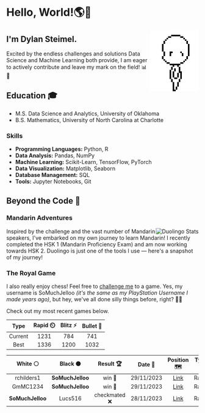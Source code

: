 # Hello, World!🌎👋

<img align="right" alt="GIF" height="160px" src="base3.gif" />

## I'm Dylan Steimel. 

Excited by the endless challenges and solutions Data Science and Machine Learning both provide, I am eager to actively contribute and leave my mark on the field! 📊🤖

## Education 🎓
- M.S. Data Science and Analytics, University of Oklahoma
- B.S. Mathematics, University of North Carolina at Charlotte

### Skills

- **Programming Languages:** Python, R
- **Data Analysis:** Pandas, NumPy
- **Machine Learning:** Scikit-Learn, TensorFlow, PyTorch
- **Data Visualization:** Matplotlib, Seaborn
- **Database Management:** SQL
- **Tools:** Jupyter Notebooks, Git

## Beyond the Code 🚀

### Mandarin Adventures
<img align = "right" src="https://duolingo-stats-card.vercel.app/api?id=488374565&theme=github-dark" alt="Duolingo Stats"/>
Inspired by the challenge and the vast number of Mandarin speakers, I've embarked on my own journey to learn Mandarin! I recently completed the HSK 1 (Mandarin Proficiency Exam) and am now working towards HSK 2. Duolingo is just one of the tools I use — here's a snapshot of my journey!
<br clear="right"/>

### The Royal Game

I also really enjoy chess! Feel free to [challenge me](https://www.chess.com/member/somuchjelloo) to a game. Yes, my username is SoMuchJelloo _(it's the same as my PlayStation Username I made years ago)_, but hey, we've all done silly things before, right? 🤷‍♂️

Check out my most recent games below.
<!--START_SECTION:chessStats-->
<!-- Automatically generated with https://github.com/Balastrong/chess-stats-action -->

| Type | Rapid ⏲️ | Blitz ⚡ | Bullet 🔫 |
|:---:|:---:|:---:|:---:|
| Current | 1231 | 784 | 741 |
| Best | 1336 | 1200 | 1032 |

| White ⚪ | Black ⚫ | Result 🏆 | Date 📅 | Position 🗺️ | Type 🕕 |
|:---:|:---:|:---:|:---:|:---:|:---:|
| rchilders1 | **SoMuchJelloo** | win 🥇 | 29/11/2023 | <a href="http://www.ee.unb.ca/cgi-bin/tervo/fen.pl?select=6k1/1p4pp/p3pn2/8/P4P2/3r2P1/1Pr3qP/2B1R1KR w - -">Link</a> | Rapid |
| GmMC1234 | **SoMuchJelloo** | win 🥇 | 29/11/2023 | <a href="http://www.ee.unb.ca/cgi-bin/tervo/fen.pl?select=r1b1k1nr/pp3ppp/8/4P3/1b1q4/2P5/PP4PP/RNB1KB1R w KQkq -">Link</a> | Rapid |
| **SoMuchJelloo** | Lucs516 | checkmated ❌ | 28/11/2023 | <a href="http://www.ee.unb.ca/cgi-bin/tervo/fen.pl?select=r1k1r3/pp4p1/3R3p/4B3/8/6Pb/PPP1QPqP/RN4K1 w - -">Link</a> | Rapid |

<!--END_SECTION:chessStats-->

<!--
**steimel60/steimel60** is a ✨ _special_ ✨ repository because its `README.md` (this file) appears on your GitHub profile.

Here are some ideas to get you started:

- 🔭 I’m currently working on ...
- 🌱 I’m currently learning ...
- 👯 I’m looking to collaborate on ...
- 🤔 I’m looking for help with ...
- 💬 Ask me about ...
- 📫 How to reach me: ...
- 😄 Pronouns: ...
- ⚡ Fun fact: ...
-->
